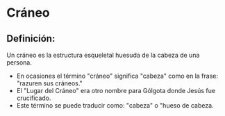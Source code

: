 # Cráneo

## Definición: 

Un cráneo es la estructura esqueletal huesuda de la cabeza de una persona.

* En ocasiones el término "cráneo" significa "cabeza" como en la frase: "razuren sus cráneos."
* El "Lugar del Cráneo" era otro nombre para Gólgota donde Jesús fue crucificado.
* Este término se puede traducir como: "cabeza" o "hueso de cabeza.

